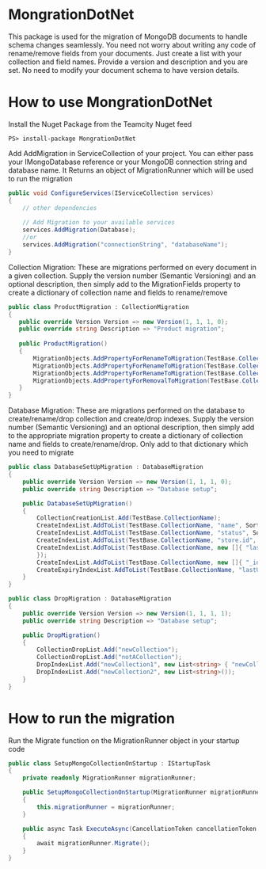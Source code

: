 # MongrationDotNet

This package is used for the migration of MongoDB documents to handle schema changes seamlessly. 
You need not worry about writing any code of rename/remove fields from your documents. 
Just create a list with your collection and field names. Provide a version and description and you are set. No need to modify your document schema to have version details.

# How to use MongrationDotNet

Install the Nuget Package from the Teamcity Nuget feed

```
PS> install-package MongrationDotNet
```

Add AddMigration in ServiceCollection of your project. You can either pass your IMongoDatabase reference or your MongoDB connection string and database name. It Returns an object of MigrationRunner which will be used to run the migration


```csharp
public void ConfigureServices(IServiceCollection services)
{
    // other dependencies
    
    // Add Migration to your available services
	services.AddMigration(Database);
    //or
    services.AddMigration("connectionString", "databaseName");
}
```

Collection Migration:
These are migrations performed on every document in a given collection. Supply the version number (Semantic Versioning) and an optional description, then simply add to the MigrationFields property to create a dictionary of collection name and fields to rename/remove

```csharp
public class ProductMigration : CollectionMigration
{
   public override Version Version => new Version(1, 1, 1, 0);
   public override string Description => "Product migration";
       
   public ProductMigration()
   {
       MigrationObjects.AddPropertyForRenameToMigration(TestBase.CollectionName, "name", "productName");
       MigrationObjects.AddPropertyForRenameToMigration(TestBase.CollectionName, "store.id", "store.code");
       MigrationObjects.AddPropertyForRenameToMigration(TestBase.CollectionName, "notAField", "name");
       MigrationObjects.AddPropertyForRemovalToMigration(TestBase.CollectionName, "createdUtc");
   }
}
```
Database Migration:
These are migrations performed on the database to create/rename/drop collection and create/drop indexes. Supply the version number (Semantic Versioning) and an optional description, then simply add to the appropriate migration property to create a dictionary of collection name and fields to create/rename/drop.
Only add to that dictionary which you need to migrate

```csharp
public class DatabaseSetUpMigration : DatabaseMigration
{
    public override Version Version => new Version(1, 1, 1, 0);
    public override string Description => "Database setup";

    public DatabaseSetUpMigration()
    {
        CollectionCreationList.Add(TestBase.CollectionName);
        CreateIndexList.AddToList(TestBase.CollectionName, "name", SortOrder.Ascending);
        CreateIndexList.AddToList(TestBase.CollectionName, "status", SortOrder.Descending);
        CreateIndexList.AddToList(TestBase.CollectionName, "store.id", SortOrder.Ascending);
        CreateIndexList.AddToList(TestBase.CollectionName, new []{ "lastUpdatedUtc" , "_id" }, new[] { SortOrder.Ascending, SortOrder.Ascending
        });
        CreateIndexList.AddToList(TestBase.CollectionName, new []{ "_id", "lastUpdatedUtc" }, new[] { SortOrder.Ascending, SortOrder.Ascending});
        CreateExpiryIndexList.AddToList(TestBase.CollectionName, "lastUpdatedUtc", 30);
    }
}
```
```csharp
public class DropMigration : DatabaseMigration
{
    public override Version Version => new Version(1, 1, 1, 1);
    public override string Description => "Database setup";

    public DropMigration()
    {
        CollectionDropList.Add("newCollection");
        CollectionDropList.Add("notACollection");
        DropIndexList.Add("newCollection1", new List<string> { "newCollection1_name", "newCollection1_status" });
        DropIndexList.Add("newCollection2", new List<string>());
    }
}
```

# How to run the migration

Run the Migrate function on the MigrationRunner object in your startup code

```csharp
public class SetupMongoCollectionOnStartup : IStartupTask
{
    private readonly MigrationRunner migrationRunner;

    public SetupMongoCollectionOnStartup(MigrationRunner migrationRunner)
    {
        this.migrationRunner = migrationRunner;
    }

    public async Task ExecuteAsync(CancellationToken cancellationToken = default)
    {
        await migrationRunner.Migrate();
    }
}
```
